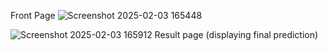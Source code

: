 Front Page
![Screenshot 2025-02-03 165448](https://github.com/user-attachments/assets/781c6178-f24e-4f94-a074-158387de55ef)



![Screenshot 2025-02-03 165912](https://github.com/user-attachments/assets/f28f7916-e2c1-4b4a-a0f8-172784517439)
Result page (displaying final prediction)
